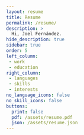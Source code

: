 ```yaml
---
layout: resume
title: Resume
permalink: /resume/
description: >
  Hi, Joel Fernández.
hide_description: true
sidebar: true
order: 5
left_column:
 - work
 - education
right_column:
 - languages
 - skills
 - interests
no_language_icons: false
no_skill_icons: false
buttons:
  print: false
  pdf: /assets/resume.pdf
  json: /assets/resume.json
---
```


